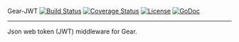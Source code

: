 Gear-JWT
[![Build Status](http://img.shields.io/travis/teambition/gear-jwt.svg?style=flat-square)](https://travis-ci.org/teambition/gear-jwt)
[![Coverage Status](http://img.shields.io/coveralls/teambition/gear-jwt.svg?style=flat-square)](https://coveralls.io/r/teambition/gear-jwt)
[![License](http://img.shields.io/badge/license-mit-blue.svg?style=flat-square)](https://raw.githubusercontent.com/teambition/gear-jwt/master/LICENSE)
[![GoDoc](http://img.shields.io/badge/go-documentation-blue.svg?style=flat-square)](http://godoc.org/github.com/teambition/gear-jwt)

-----
Json web token (JWT) middleware for Gear.

